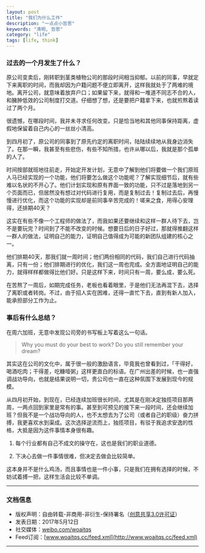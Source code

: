 ```yaml
---
layout: post
title: "我们为什么工作"
description: "一点点小哲思"
keywords: "清明, 哲思"
category: "life"
tags: [life, think]
---
```



### 过去的一个月发生了什么？

原公司变卖后，刚转职到茎类植物公司的那段时间相当抑郁。以前的同事，早就定下来离职的时间，而我却因为户籍问题不便立即离开，这样我就处于了两难的境地。离开公司，就意味着放弃户口；如果留下来，就得和一堆道不同志不合的人，和臃肿低效的公司制度打交道。仔细想了想，还是要把户籍拿下来，也就煎熬着读过了两个月。

很遗憾，在哪段时间，我并未寻求任何改变。只是恰当地和其他同事保持距离，虚假地保留着自己内心的一丝丝小清高。

到四月初了，原公司的同事到了原先约定的离职时间，陆陆续续地从我身边消失了。在那一瞬，我甚至有些悲伤，有些不知所措，也许从哪以后，我就是那个孤单的人了。

时间按部就班地往前走，开始定开发计划，无意中了解到他们将要做一个我们原班人马已经实现的一个功能，他们将要怎么做这个功能呢？了解实现细节后，就有些难以名状的不开心了。他们计划实现和原有界面一致的功能，只不过是落地到另一个页面而已，但居然没有想过对代码进行复用，而是复制过去！复制过去后，再慢慢进行优化，而这个功能的实现却是前同事辛苦完成的！嗟来之食，用得心安理得，还排期40天？

这实在有些不像一个工程师的做法了，而我如果还要继续和这样一群人待下去，岂不是要玩完？时间到了不能不改变的时候。想要日后的日子好过，那就得推翻这样一群人的做法，证明自己的能力，证明自己值得成为可能的新团队组建的核心之一。

他们排期40天，那我们就一周时间；他们两份相同的代码，我们自己进行代码抽离，只有一份；他们排期进行的优化，我们这一周也完成。全方面地证明自己的能力，就得样样都做得比他们好。只是这样下来，时间只有一周，要么成，要么死。

在苦熬了一周后，如期完成任务，老板也看着眼里，于是他们无法再混下去，选择了离职或者转岗。不过，由于招人实在困难，还得一直忙下去，直到有新人加入，能承担部分工作为止。

### 事后有什么总结？

在周六加班，无意中发现公司旁的书写板上写着这么一句话。

> Why you must do your best to work? Do you still remember your dream?

其实这在公司的文化中，属于很一般的激励语言，毕竟我也曾看到过，「干得好，喝酒吃肉；干得差，吃糠噎粥」这样更直白的标语。在广州出差的时候，也一直强调战功导向，也就是结果说明一切，贵公司也一直在这种氛围下发展到现今的规模。

从四月初开始，到现在，已经连续加班很长时间，尤其是在刚决定独揽项目那两周，一两点回到家里是常有的事。甚至到可预见的接下来一段时间，还会继续加班？但我不是一个战功导向的人，也不太想去为了公司（或者自己的职级）奋力拼搏，我更喜欢水到渠成。这次选择逆流而上，独揽项目，有驳于我追求安逸的性格，大抵是因为这件事情本身很有趣。

1. 每个行业都有自己不成文的操守在，这也是我们的职业道德。

2. 下决心去做一件事情很难，但决定去做会比较简单。

这本身并不是什么鸡汤，而且事情也是一件小事，只是我们在拥有选择的时候，不妨试着搏一把，这样生活会比较不单调。

--------------

### 文档信息

* 版权声明：自由转载-非商用-非衍生-保持署名（[创意共享3.0许可证](http://creativecommons.org/licenses/by-nc-nd/3.0/deed.zh)）
* 发表日期：2017年5月12日
* 社交媒体：[weibo.com/woaitqs](http://weibo.com/woaitqs)
* Feed订阅：[www.woaitqs.cc/feed.xml](http://www.woaitqs.cc/feed.xml)

------------------------
